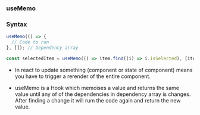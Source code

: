 ### useMemo

### Syntax

```javascript
useMemo(() => {
  // Code to run
}, []); // Dependency array
```

```javascript
const selectedItem = useMemo(() => item.find((i) => i.isSelected), [items]);
```

- In react to update something (component or state of component) means you have to trigger a rerender of the entire component.

- useMemo is a Hook which memoises a value and returns the same value until any of of the dependencies in dependency array is changes. After finding a change it will rum the code again and return the new value.
